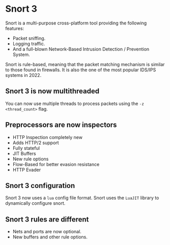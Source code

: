# Snort 3

Snort is a multi-purpose cross-platform tool providing the following features:

- Packet sniffing.
- Logging traffic.
- And a full-blown Network-Based Intrusion Detection / Prevention System.

Snort is rule-based, meaning that the packet matching mechanism is similar to those found in firewalls. It is also the one of the most popular IDS/IPS systems in 2022.

## Snort 3 is now multithreaded

You can now use multiple threads to process packets using the `-z <thread_count>` flag.

## Preprocessors are now inspectors

- HTTP Inspection completely new
- Adds HTTP/2 support
- Fully stateful
- JIT Buffers
- New rule options
- Flow-Based for better evasion resistance
- HTTP Evader

## Snort 3 configuration

Snort 3 now uses a `lua` config file format. Snort uses the `LuaJIT` library to dynamically configure snort.

## Snort 3 rules are different

- Nets and ports are now optional.
- New buffers and other rule options.